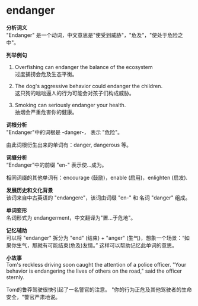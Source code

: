 # endanger

**分析词义**  
"Endanger" 是一个动词，中文意思是"使受到威胁"，"危及"，"使处于危险之中"。

  

**列举例句**

  

1.  Overfishing can endanger the balance of the ecosystem  
    过度捕捞会危及生态平衡。
    
      
    
2.  The dog's aggressive behavior could endanger the children.  
    这只狗的咄咄逼人的行为可能会对孩子们构成威胁。
    
      
    
3.  Smoking can seriously endanger your health.  
    抽烟会严重危害你的健康。
    
      
    

  

**词根分析**  
"Endanger"中的词根是 -danger-， 表示 "危险"。

  

由此词根衍生出来的单词有：danger, dangerous 等。

  

**词缀分析**  
“Endanger”中的前缀 "en-" 表示使...成为。

  

相同词缀的其他单词有：encourage (鼓励)，enable (启用)，enlighten (启发).

  

**发展历史和文化背景**  
该词来自中古英语的 "endangere"，该词由词缀 "en-" 和 名词 "danger" 组成。

  

**单词变形**  
名词形式为 endangerment，中文翻译为"置...于危地"。

  

**记忆辅助**  
可以将 "endanger" 拆分为 "end" (结束) + "anger" (生气)，想象一个场景：“如果你生气，那就有可能结束(危及)友情。” 这样可以帮助记忆此单词的意思。

  

**小故事**  
Tom's reckless driving soon caught the attention of a police officer. "Your behavior is endangering the lives of others on the road," said the officer sternly.

  

Tom的鲁莽驾驶很快引起了一名警官的注意。 "你的行为正危及其他驾驶者的生命安全，"警官严肃地说。
